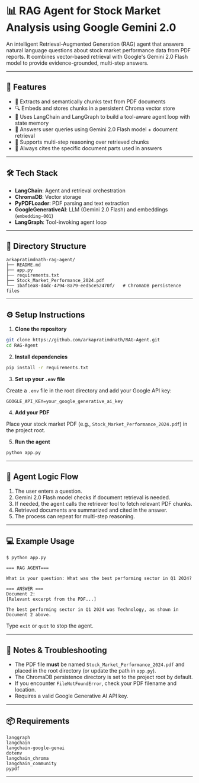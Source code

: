 # 📊 RAG Agent for Stock Market Analysis using Google Gemini 2.0

An intelligent Retrieval-Augmented Generation (RAG) agent that answers natural language questions about stock market performance data from PDF reports. It combines vector-based retrieval with Google's Gemini 2.0 Flash model to provide evidence-grounded, multi-step answers.

---

## 🚀 Features

- 📄 Extracts and semantically chunks text from PDF documents
- 🔍 Embeds and stores chunks in a persistent Chroma vector store
- 🧠 Uses LangChain and LangGraph to build a tool-aware agent loop with state memory
- 🤖 Answers user queries using Gemini 2.0 Flash model + document retrieval
- 🔁 Supports multi-step reasoning over retrieved chunks
- 📝 Always cites the specific document parts used in answers

---

## 🛠️ Tech Stack

- **LangChain**: Agent and retrieval orchestration
- **ChromaDB**: Vector storage
- **PyPDFLoader**: PDF parsing and text extraction
- **GoogleGenerativeAI**: LLM (Gemini 2.0 Flash) and embeddings (`embedding-001`)
- **LangGraph**: Tool-invoking agent loop

---

## 📂 Directory Structure

```
arkapratimdnath-rag-agent/
├── README.md
├── app.py
├── requirements.txt
├── Stock_Market_Performance_2024.pdf
└── 1baf1ea8-d4dc-4794-8a79-eed5ce52470f/   # ChromaDB persistence files
```

---

## ⚙️ Setup Instructions

1. **Clone the repository**

```bash
git clone https://github.com/arkapratimdnath/RAG-Agent.git
cd RAG-Agent
```

2. **Install dependencies**

```bash
pip install -r requirements.txt
```

3. **Set up your `.env` file**

Create a `.env` file in the root directory and add your Google API key:

```env
GOOGLE_API_KEY=your_google_generative_ai_key
```

4. **Add your PDF**

Place your stock market PDF (e.g., `Stock_Market_Performance_2024.pdf`) in the project root.

5. **Run the agent**

```bash
python app.py
```

---

## 🧠 Agent Logic Flow

1. The user enters a question.
2. Gemini 2.0 Flash model checks if document retrieval is needed.
3. If needed, the agent calls the retriever tool to fetch relevant PDF chunks.
4. Retrieved documents are summarized and cited in the answer.
5. The process can repeat for multi-step reasoning.

---

## 💻 Example Usage

```shell
$ python app.py

=== RAG AGENT===

What is your question: What was the best performing sector in Q1 2024?

=== ANSWER ===
Document 2:
[Relevant excerpt from the PDF...]

The best performing sector in Q1 2024 was Technology, as shown in Document 2 above.
```

Type `exit` or `quit` to stop the agent.

---

## 📝 Notes & Troubleshooting

- The PDF file **must** be named `Stock_Market_Performance_2024.pdf` and placed in the root directory (or update the path in `app.py`).
- The ChromaDB persistence directory is set to the project root by default.
- If you encounter `FileNotFoundError`, check your PDF filename and location.
- Requires a valid Google Generative AI API key.

---

## 📦 Requirements

```
langgraph
langchain
langchain-google-genai
dotenv
langchain_chroma
langchain_community
pypdf
```

---
